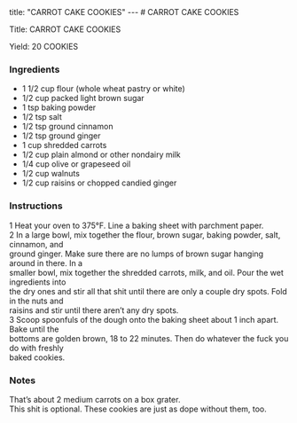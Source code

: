 <!DOCTYPE HTML PUBLIC "-//W3C//DTD HTML 4.0 Transitional//EN">
<html>
  <head>
  title: "CARROT CAKE COOKIES"
---
# CARROT CAKE COOKIES<link rel='stylesheet' href='style.css' type='text/css'><meta http-equiv="Content-Style-Stype" content="text/css">
     <meta http-equiv="Content-Type" content="text/html;charset=utf-8">
     </head><body><div class="recipe" itemscope itemtype="http://schema.org/Recipe"><div class='header'><p class="title"><span class="label">Title:</span> <span itemprop="name">CARROT CAKE COOKIES</span></p>
<p class="yields"><span class="label">Yield:</span> <span itemprop="recipeYield">20 COOKIES</span></p>
</div><div class="ing"><h3>Ingredients</h3><ul class="ing"><li class="ing" itemprop="ingredients">1 1/2 cup flour (whole wheat pastry or white) </li>
<li class="ing" itemprop="ingredients">1/2 cup packed light brown sugar </li>
<li class="ing" itemprop="ingredients">1 tsp baking powder </li>
<li class="ing" itemprop="ingredients">1/2 tsp salt </li>
<li class="ing" itemprop="ingredients">1/2 tsp ground cinnamon </li>
<li class="ing" itemprop="ingredients">1/2 tsp ground ginger </li>
<li class="ing" itemprop="ingredients">1 cup shredded carrots </li>
<li class="ing" itemprop="ingredients">1/2 cup plain almond or other nondairy milk </li>
<li class="ing" itemprop="ingredients">1/4 cup olive or grapeseed oil </li>
<li class="ing" itemprop="ingredients">1/2 cup walnuts </li>
<li class="ing" itemprop="ingredients">1/2 cup raisins or chopped candied ginger </li>
</ul>
</div>
<div class="instructions"><h3 class="Instructions">Instructions</h3><div itemprop="recipeInstructions"><p>1 Heat your oven to 375°F. Line a baking sheet with parchment paper.<br>2 In a large bowl, mix together the flour, brown sugar, baking powder, salt, cinnamon, and<br>ground ginger. Make sure there are no lumps of brown sugar hanging around in there. In a<br>smaller bowl, mix together the shredded carrots, milk, and oil. Pour the wet ingredients into<br>the dry ones and stir all that shit until there are only a couple dry spots. Fold in the nuts and<br>raisins and stir until there aren’t any dry spots.<br>3 Scoop spoonfuls of the dough onto the baking sheet about 1 inch apart. Bake until the<br>bottoms are golden brown, 18 to 22 minutes. Then do whatever the fuck you do with freshly<br>baked cookies.</p></div></div><div class="modifications"><h3 class="Notes">Notes</h3><p>That’s about 2 medium carrots on a box grater.<br> This shit is optional. These cookies are just as dope without them, too.</p></div></div>

</body>
</html>